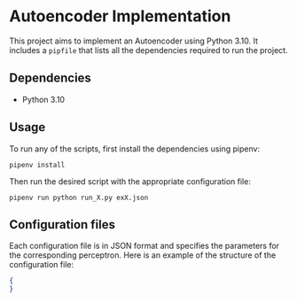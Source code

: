# Autoencoder Implementation

This project aims to implement an Autoencoder using Python 3.10. It includes a `pipfile` that lists all the dependencies required to run the project.

## Dependencies
- Python 3.10

## Usage
To run any of the scripts, first install the dependencies using pipenv:

```shell
pipenv install
```

Then run the desired script with the appropriate configuration file:

```shell
pipenv run python run_X.py exX.json
```

## Configuration files

Each configuration file is in JSON format and specifies the parameters for the corresponding perceptron. Here is an example of the structure of the configuration file:

```json
{
}
```
